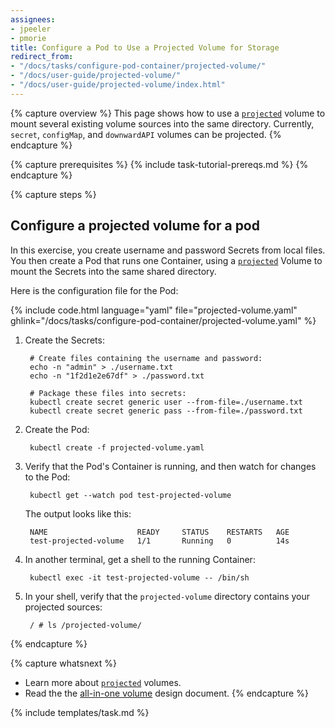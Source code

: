 ```yaml
---
assignees:
- jpeeler
- pmorie
title: Configure a Pod to Use a Projected Volume for Storage
redirect_from:
- "/docs/tasks/configure-pod-container/projected-volume/"
- "/docs/user-guide/projected-volume/"
- "/docs/user-guide/projected-volume/index.html"
---
```


{% capture overview %}
This page shows how to use a [`projected`](/docs/concepts/storage/volumes/#projected) volume to mount several existing volume sources into the same directory. Currently, `secret`, `configMap`, and `downwardAPI` volumes can be projected.
{% endcapture %}

{% capture prerequisites %}
{% include task-tutorial-prereqs.md %}
{% endcapture %}

{% capture steps %}
## Configure a projected volume for a pod

In this exercise, you create username and password Secrets from local files. You then create a Pod that runs one Container, using a [`projected`](/docs/concepts/storage/volumes/#projected) Volume to mount the Secrets into the same shared directory.

Here is the configuration file for the Pod:

{% include code.html language="yaml" file="projected-volume.yaml" ghlink="/docs/tasks/configure-pod-container/projected-volume.yaml" %}

1. Create the Secrets:

        # Create files containing the username and password:
        echo -n "admin" > ./username.txt
        echo -n "1f2d1e2e67df" > ./password.txt

        # Package these files into secrets:
        kubectl create secret generic user --from-file=./username.txt
        kubectl create secret generic pass --from-file=./password.txt

1. Create the Pod:

        kubectl create -f projected-volume.yaml

1. Verify that the Pod's Container is running, and then watch for changes to
the Pod:

        kubectl get --watch pod test-projected-volume

    The output looks like this:

        NAME                    READY     STATUS    RESTARTS   AGE
        test-projected-volume   1/1       Running   0          14s

1. In another terminal, get a shell to the running Container:

        kubectl exec -it test-projected-volume -- /bin/sh

1. In your shell, verify that the `projected-volume` directory contains your projected sources:

        / # ls /projected-volume/
{% endcapture %}

{% capture whatsnext %}
* Learn more about [`projected`](/docs/concepts/storage/volumes/#projected) volumes.
* Read the the [all-in-one volume](https://github.com/kubernetes/community/blob/{{page.githubbranch}}/contributors/design-proposals/all-in-one-volume.md) design document.
{% endcapture %}

{% include templates/task.md %}
